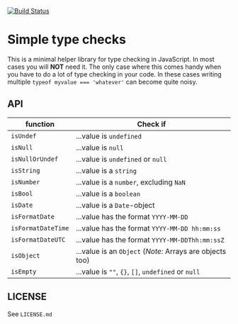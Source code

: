 [![Build Status](https://travis-ci.org/marvinhagemeister/type-checks.svg?branch=master)](https://travis-ci.org/marvinhagemeister/type-checks)

# Simple type checks

This is a minimal helper library for type checking in JavaScript. In most
cases you will **NOT** need it. The only case where this comes handy when
you have to do a lot of type checking in your code. In these cases writing
multiple `typeof myvalue === 'whatever'` can become quite noisy.

## API

| function | Check if |
|---|---|
| `isUndef`| ...value is `undefined` |
| `isNull`| ...value is `null` |
| `isNullOrUndef`| ...value is `undefined` or `null` |
| `isString`| ...value is a `string` |
| `isNumber`| ...value is a `number`, excluding `NaN` |
| `isBool`| ...value is a `boolean` |
| `isDate`| ...value is a `Date`-object |
| `isFormatDate`| ...value has the format `YYYY-MM-DD` |
| `isFormatDateTime`| ...value has the format `YYYY-MM-DD hh:mm:ss` |
| `isFormatDateUTC`| ...value has the format `YYYY-MM-DDThh:mm:ssZ` |
| `isObject`| ...value is an `Object` (_Note:_ Arrays are objects too) |
| `isEmpty`| ...value is `""`, `{}`, `[]`, `undefined` or `null` |

## LICENSE

See `LICENSE.md`

